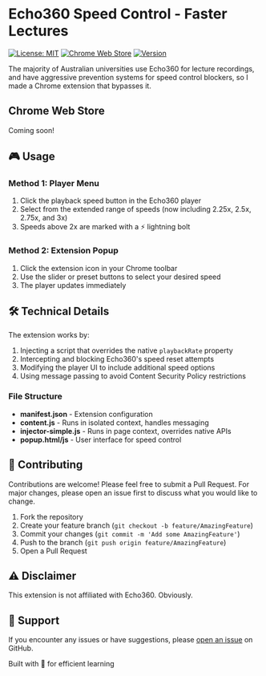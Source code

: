 # Echo360 Speed Control - Faster Lectures

[![License: MIT](https://img.shields.io/badge/License-MIT-green.svg)](https://opensource.org/licenses/MIT)
[![Chrome Web Store](https://img.shields.io/badge/Chrome-Extension-green)](https://chrome.google.com/webstore)
[![Version](https://img.shields.io/badge/version-1.0.0-blue.svg)](https://github.com/yourusername/echo360-speed-control/releases)

The majority of Australian universities use Echo360 for lecture recordings, and have aggressive prevention systems for speed control blockers, so I made a Chrome extension that bypasses it.

## Chrome Web Store

Coming soon!

## 🎮 Usage

### Method 1: Player Menu

1. Click the playback speed button in the Echo360 player
2. Select from the extended range of speeds (now including 2.25x, 2.5x, 2.75x, and 3x)
3. Speeds above 2x are marked with a ⚡ lightning bolt

### Method 2: Extension Popup

1. Click the extension icon in your Chrome toolbar
2. Use the slider or preset buttons to select your desired speed
3. The player updates immediately

## 🛠️ Technical Details

The extension works by:

1. Injecting a script that overrides the native `playbackRate` property
2. Intercepting and blocking Echo360's speed reset attempts
3. Modifying the player UI to include additional speed options
4. Using message passing to avoid Content Security Policy restrictions

### File Structure

- **manifest.json** - Extension configuration
- **content.js** - Runs in isolated context, handles messaging
- **injector-simple.js** - Runs in page context, overrides native APIs
- **popup.html/js** - User interface for speed control

## 🤝 Contributing

Contributions are welcome! Please feel free to submit a Pull Request. For major changes, please open an issue first to discuss what you would like to change.

1. Fork the repository
2. Create your feature branch (`git checkout -b feature/AmazingFeature`)
3. Commit your changes (`git commit -m 'Add some AmazingFeature'`)
4. Push to the branch (`git push origin feature/AmazingFeature`)
5. Open a Pull Request

## ⚠️ Disclaimer

This extension is not affiliated with Echo360. Obviously.

## 📧 Support

If you encounter any issues or have suggestions, please [open an issue](https://github.com/WeiChongDevelops/echo360-speed-control/issues) on GitHub.

Built with 💚 for efficient learning
